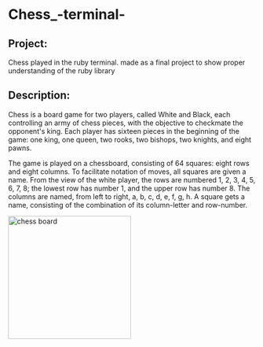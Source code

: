 # Chess_-terminal-
## Project:
Chess played in the ruby terminal. made as a final project to show proper understanding of the ruby library

## Description:
Chess is a board game for two players, called White and Black, each controlling an army of chess pieces, with the objective to checkmate the opponent's king. Each player has sixteen pieces in the beginning of the game: one king, one queen, two rooks, two bishops, two knights, and eight pawns.

The game is played on a chessboard, consisting of 64 squares: eight rows and eight columns. To facilitate notation of moves, all squares are given a name. From the view of the white player, the rows are numbered 1, 2, 3, 4, 5, 6, 7, 8; the lowest row has number 1, and the upper row has number 8. The columns are named, from left to right, a, b, c, d, e, f, g, h. A square gets a name, consisting of the combination of its column-letter and row-number.

<!-- ![chess baord](https://upload.wikimedia.org/wikipedia/commons/thumb/a/a7/Chess_board_blank.svg/2015px-Chess_board_blank.svg.png)  -->
<img src="https://upload.wikimedia.org/wikipedia/commons/thumb/a/a7/Chess_board_blank.svg/2015px-Chess_board_blank.svg.png" width="250" alt="chess board">